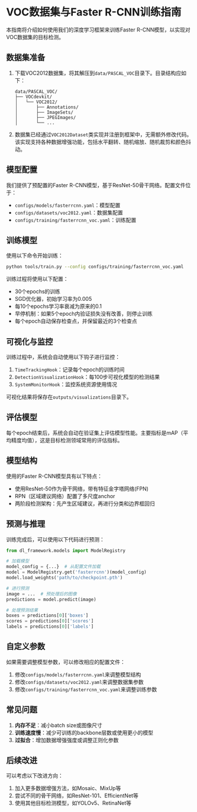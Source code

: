 # VOC数据集与Faster R-CNN训练指南

本指南将介绍如何使用我们的深度学习框架来训练Faster R-CNN模型，以实现对VOC数据集的目标检测。

## 数据集准备

1. 下载VOC2012数据集，将其解压到`data/PASCAL_VOC`目录下。目录结构应如下：
   ```
   data/PASCAL_VOC/
   ├── VOCdevkit/
   │   └── VOC2012/
   │       ├── Annotations/
   │       ├── ImageSets/
   │       ├── JPEGImages/
   │       └── ...
   ```

2. 数据集已经通过`VOC2012Dataset`类实现并注册到框架中，无需额外修改代码。该实现支持各种数据增强功能，包括水平翻转、随机缩放、随机裁剪和颜色抖动。

## 模型配置

我们提供了预配置的Faster R-CNN模型，基于ResNet-50骨干网络。配置文件位于：
- `configs/models/fasterrcnn.yaml`：模型配置
- `configs/datasets/voc2012.yaml`：数据集配置
- `configs/training/fasterrcnn_voc.yaml`：训练配置

## 训练模型

使用以下命令开始训练：

```bash
python tools/train.py --config configs/training/fasterrcnn_voc.yaml
```

训练过程将使用以下配置：
- 30个epochs的训练
- SGD优化器，初始学习率为0.005
- 每10个epochs学习率衰减为原来的0.1
- 早停机制：如果5个epoch内验证损失没有改善，则停止训练
- 每个epoch自动保存检查点，并保留最近的3个检查点

## 可视化与监控

训练过程中，系统会自动使用以下钩子进行监控：

1. `TimeTrackingHook`：记录每个epoch的训练时间
2. `DetectionVisualizationHook`：每100步可视化模型的检测结果
3. `SystemMonitorHook`：监控系统资源使用情况

可视化结果将保存在`outputs/visualizations`目录下。

## 评估模型

每个epoch结束后，系统会自动在验证集上评估模型性能。主要指标是mAP（平均精度均值），这是目标检测领域常用的评估指标。

## 模型结构

使用的Faster R-CNN模型具有以下特点：
- 使用ResNet-50作为骨干网络，带有特征金字塔网络(FPN)
- RPN（区域建议网络）配置了多尺度anchor
- 两阶段检测架构：先产生区域建议，再进行分类和边界框回归

## 预测与推理

训练完成后，可以使用以下代码进行预测：

```python
from dl_framework.models import ModelRegistry

# 加载模型
model_config = {...}  # 从配置文件加载
model = ModelRegistry.get('fasterrcnn')(model_config)
model.load_weights('path/to/checkpoint.pth')

# 进行预测
image = ...  # 预处理后的图像
predictions = model.predict(image)

# 处理预测结果
boxes = predictions[0]['boxes']
scores = predictions[0]['scores']
labels = predictions[0]['labels']
```

## 自定义参数

如果需要调整模型参数，可以修改相应的配置文件：

1. 修改`configs/models/fasterrcnn.yaml`来调整模型结构
2. 修改`configs/datasets/voc2012.yaml`来调整数据集参数
3. 修改`configs/training/fasterrcnn_voc.yaml`来调整训练参数

## 常见问题

1. **内存不足**：减小batch size或图像尺寸
2. **训练速度慢**：减少可训练的backbone层数或使用更小的模型
3. **过拟合**：增加数据增强强度或调整正则化参数

## 后续改进

可以考虑以下改进方向：
1. 加入更多数据增强方法，如Mosaic、MixUp等
2. 尝试不同的骨干网络，如ResNet-101、EfficientNet等
3. 使用其他目标检测模型，如YOLOv5、RetinaNet等 